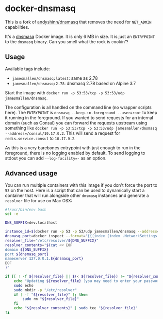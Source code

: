 # docker-dnsmasq

This is a fork of [andyshinn/dnsmasq] that removes the need for `NET_ADMIN` capabilities.

It's a [dnsmasq][dnsmasq] Docker image. It is only 6 MB in size. It is just an `ENTRYPOINT` to the `dnsmasq` binary. Can you smell what the rock is cookin'?

## Usage

Available tags include:

* `jamesmallen/dnsmasq:latest`: same as 2.78
* `jamesmallen/dnsmasq:2.78`: dnsmasq 2.78 based on Alpine 3.7

Start the image with `docker run -p 53:53/tcp -p 53:53/udp jamesmallen/dnsmasq`.

The configuration is all handled on the command line (no wrapper scripts here). The `ENTRYPOINT` is `dnsmasq --keep-in-foreground --user=root` to keep it running in the foreground. If you wanted to send requests for an internal domain (such as Consul) you can forward the requests upstream using something like `docker run -p 53:53/tcp -p 53:53/udp jamesmallen/dnsmasq --address=/consul/10.17.0.2`. This will send a request for `redis.service.consul` to `10.17.0.2`.

As this is a very barebones entrypoint with just enough to run in the foreground, there is no logging enabled by default. To send logging to stdout you can add `--log-facility=-` as an option.

## Advanced usage

You can run multiple containers with this image if you don't force the port to `53` on the host. Here is a script that can be used to dynamically start a container that will run alongside other `dnsmasq` instances and generate a `resolver` file for use on Mac OSX:

```bash
#!/usr/bin/env bash
set -e

DNS_SUFFIX=dev.localhost

instance_id=$(docker run -p 53 -p 53/udp jamesmallen/dnsmasq --address=/${DNS_SUFFIX}/127.0.0.1)
dnsmasq_port=docker inspect --format='{{(index (index .NetworkSettings.Ports "53/udp") 0).HostPort}}' $instance_id
resolver_file="/etc/resolver/${DNS_SUFFIX}"
resolver_contents="$(cat << EOF
domain ${DNS_SUFFIX}
port ${dnsmasq_port}
nameserver 127.0.0.1.${dnsmasq_port}
EOF
)"

if [[ ! -f ${resolver_file} || $(< ${resolver_file}) != "${resolver_contents}" ]]; then
    echo "Updating ${resolver_file} (you may need to enter your password)..."
    sudo echo
    sudo mkdir -p "/etc/resolver"
    if [ -f "${resolver_file}" ]; then
        sudo rm "${resolver_file}"
    fi
    echo "${resolver_contents}" | sudo tee "${resolver_file}"
fi

```

[andyshinn/dnsmasq]: https://github.com/andyshinn/docker-dnsmasq
[dnsmasq]: http://www.thekelleys.org.uk/dnsmasq/doc.html
